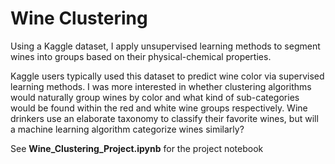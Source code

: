 # Wine Clustering

Using a Kaggle dataset, I apply unsupervised learning methods to segment wines into groups based on their physical-chemical properties.

Kaggle users typically used this dataset to predict wine color via supervised learning methods. I was more interested in whether clustering algorithms would naturally group wines by color and what kind of sub-categories would be found within the red and white wine groups respectively. Wine drinkers use an elaborate taxonomy to classify their favorite wines, but will a machine learning algorithm categorize wines similarly?

See <b>Wine_Clustering_Project.ipynb</b> for the project notebook
